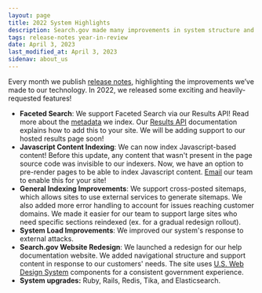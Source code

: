 ```yaml
---
layout: page
title: 2022 System Highlights
description: Search.gov made many improvements in system structure and security in 2022.
tags: release-notes year-in-review
date: April 3, 2023
last_modified_at: April 3, 2023
sidenav: about_us
---
```


Every month we publish [release notes]({{site.baseurl}}/about/updates/releases/), highlighting the improvements we’ve made to our technology. In 2022, we released some exciting and heavily-requested features! 

* **Faceted Search**: We support Faceted Search via our Results API! Read more about the [metadata](https://search.gov/indexing/metadata.html) we index. Our [Results API](https://open.gsa.gov/api/searchgov-results/) documentation explains how to add this to your site. We will be adding support to our hosted results page soon!
* **Javascript Content Indexing**: We can now index Javascript-based content! Before this update, any content that wasn't present in the page source code was invisible to our indexers. Now, we have an option to pre-render pages to be able to index Javascript content. [Email](mailto:search@gsa.gov) our team to enable this for your site!
* **General Indexing Improvements**: We support cross-posted sitemaps, which allows sites to use external services to generate sitemaps. We also added more error handling to account for issues reaching customer domains. We made it easier for our team to support large sites who need specific sections reindexed (ex. for a gradual redesign rollout).
* **System Load Improvements**: We improved our system's response to external attacks. 
* **Search.gov Website Redesign**: We launched a redesign for our help documentation website. We added navigational structure and support content in response to our customers' needs. The site uses [U.S. Web Design System](https://designsystem.digital.gov/) components for a consistent government experience.
* **System upgrades:** Ruby, Rails, Redis, Tika, and Elasticsearch.
